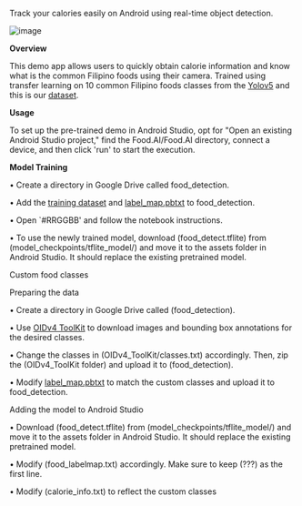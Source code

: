 Track your calories easily on Android using real-time object detection.

![image](https://github.com/CarloGacuan/NutriScanPH/assets/124227436/ad724c87-111d-4aec-9397-c0e3e3af294e)

**Overview**

This demo app allows users to quickly obtain calorie information and know what is the common Filipino foods using their camera. Trained using transfer learning on 10 common Filipino foods classes from the [Yolov5](https://github.com/ultralytics/yolov5) and this is our [dataset](https://drive.google.com/drive/u/4/folders/1IxrGgg_7ublLS8AtIuFwzLBqpnIPdnA1).

**Usage**

To set up the pre-trained demo in Android Studio, opt for "Open an existing Android Studio project," find the Food.AI/Food.AI directory, connect a device, and then click 'run' to start the execution.

**Model Training**

• Create a directory in Google Drive called food_detection.

• Add the [training dataset](https://drive.google.com/drive/u/4/folders/1IxrGgg_7ublLS8AtIuFwzLBqpnIPdnA1) and [label_map.pbtxt](https://github.com/CarloGacuan/NutriScanPH/blob/master/app/src/main/assets/food_labelmap.txt) to food_detection.

• Open `#RRGGBB' and follow the notebook instructions.

• To use the newly trained model, download (food_detect.tflite) from (model_checkpoints/tflite_model/) and move it to the assets folder in Android Studio. It should replace the existing pretrained model.


Custom food classes

Preparing the data

• Create a directory in Google Drive called (food_detection).

• Use [OIDv4 ToolKit](https://github.com/EscVM/OIDv4_ToolKit) to download images and bounding box annotations for the desired classes.

• Change the classes in (OIDv4_ToolKit/classes.txt) accordingly. Then, zip the (OIDv4_ToolKit folder) and upload it to (food_detection).

• Modify [label_map.pbtxt](https://github.com/CarloGacuan/NutriScanPH/blob/master/app/src/main/assets/food_labelmap.txt) to match the custom classes and upload it to food_detection.

Adding the model to Android Studio

• Download (food_detect.tflite) from (model_checkpoints/tflite_model/) and move it to the assets folder in Android Studio. It should replace the existing pretrained model.

• Modify (food_labelmap.txt) accordingly. Make sure to keep (???) as the first line.

• Modify (calorie_info.txt) to reflect the custom classes
